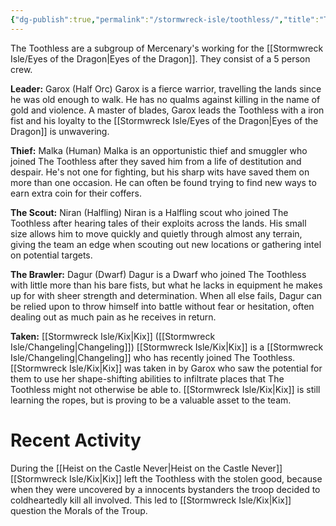 ```yaml
---
{"dg-publish":true,"permalink":"/stormwreck-isle/toothless/","title":"Toothless","noteIcon":"Faction","created":"2023-03-04T15:15:55.591+01:00","updated":"2023-03-29T21:42:11.105+02:00"}
---
```



The Toothless are a subgroup of Mercenary's working for the [[Stormwreck Isle/Eyes of the Dragon\|Eyes of the Dragon]]. They consist of a 5 person crew.

**Leader:** Garox (Half Orc)
Garox is a fierce warrior, travelling the lands since he was old enough to walk. He has no qualms against killing in the name of gold and violence. A master of blades, Garox leads the Toothless with a iron fist and his loyalty to the [[Stormwreck Isle/Eyes of the Dragon\|Eyes of the Dragon]] is unwavering.

**Thief:** Malka (Human)
Malka is an opportunistic thief and smuggler who joined The Toothless after they saved him from a life of destitution and despair. He's not one for fighting, but his sharp wits have saved them on more than one occasion. He can often be found trying to find new ways to earn extra coin for their coffers.

**The Scout:**  Niran (Halfling)
Niran is a Halfling scout who joined The Toothless after hearing tales of their exploits across the lands. His small size allows him to move quickly and quietly through almost any terrain, giving the team an edge when scouting out new locations or gathering intel on potential targets.

**The Brawler:**  Dagur (Dwarf)
Dagur is a Dwarf who joined The Toothless with little more than his bare fists, but what he lacks in equipment he makes up for with sheer strength and determination. When all else fails, Dagur can be relied upon to throw himself into battle without fear or hesitation, often dealing out as much pain as he receives in return.

**Taken:** [[Stormwreck Isle/Kix\|Kix]] ([[Stormwreck Isle/Changeling\|Changeling]])
[[Stormwreck Isle/Kix\|Kix]] is a [[Stormwreck Isle/Changeling\|Changeling]] who has recently joined The Toothless.   [[Stormwreck Isle/Kix\|Kix]] was taken in by Garox who saw the potential for them to use her shape-shifting abilities to infiltrate places that The Toothless might not otherwise be able to. [[Stormwreck Isle/Kix\|Kix]] is still learning the ropes, but is proving to be a valuable asset to the team.

# Recent Activity
During the [[Heist on the Castle Never\|Heist on the Castle Never]] [[Stormwreck Isle/Kix\|Kix]] left the Toothless with the stolen good, because when they were uncovered by a innocents bystanders the troop decided to coldheartedly kill all involved. This led to [[Stormwreck Isle/Kix\|Kix]] question the Morals of the Troup.